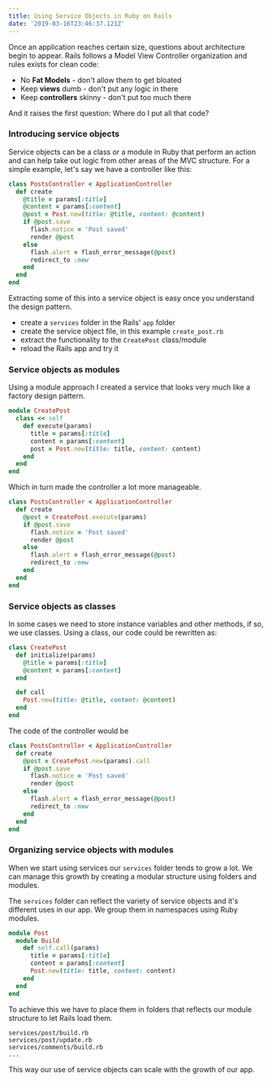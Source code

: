 ```yaml
---
title: Using Service Objects in Ruby on Rails
date: '2019-03-16T23:46:37.121Z'
---
```


Once an application reaches certain size, questions about architecture begin to appear. Rails follows a Model View Controller organization and rules exists for clean code:

* No **Fat Models** - don't allow them to get bloated
* Keep **views** dumb - don't put any logic in there
* Keep **controllers** skinny - don't put too much there

And it raises the first question: Where do I put all that code?

### Introducing service objects

Service objects can be a class or a module in Ruby that perform an action and can help take out logic
from other areas of the MVC structure. For a simple example, let's say we have a controller like this:

```ruby
class PostsController < ApplicationController
  def create
    @title = params[:title]
    @content = params[:content]
    @post = Post.new(title: @title, content: @content)
    if @post.save
      flash.notice = 'Post saved'
      render @post
    else
      flash.alert = flash_error_message(@post)
      redirect_to :new
    end
  end
end
```

Extracting some of this into a service object is easy once you understand the design pattern.

- create a `services` folder in the Rails' `app` folder
- create the service object file, in this example `create_post.rb`
- extract the functionality to the `CreatePost` class/module
- reload the Rails app and try it

### Service objects as modules

Using a module approach I created a service that looks very much like a factory design pattern.

```ruby
module CreatePost
  class << self
    def execute(params)
      title = params[:title]
      content = params[:content]
      post = Post.new(title: title, content: content)
    end
  end
end
```

Which in turn made the controller a lot more manageable.

```ruby
class PostsController < ApplicationController
  def create
    @post = CreatePost.execute(params)
    if @post.save
      flash.notice = 'Post saved'
      render @post
    else
      flash.alert = flash_error_message(@post)
      redirect_to :new
    end
  end
end
```

### Service objects as classes

In some cases we need to store instance variables and other methods, if so, we use classes. Using a class, our code could be rewritten as:

```ruby
class CreatePost
  def initialize(params)
    @title = params[:title]
    @content = params[:content]
  end

  def call
    Post.new(title: @title, content: @content)
  end
end
```

The code of the controller would be

```ruby
class PostsController < ApplicationController
  def create
    @post = CreatePost.new(params).call
    if @post.save
      flash.notice = 'Post saved'
      render @post
    else
      flash.alert = flash_error_message(@post)
      redirect_to :new
    end
  end
end
```

### Organizing service objects with modules

When we start using services our `services` folder tends to grow a lot. We can manage this growth by creating a modular structure using folders and modules.

The `services` folder can reflect the variety of service objects and it's different uses in our app. We group them in namespaces using Ruby modules.

```ruby
module Post
  module Build
    def self.call(params)
      title = params[:title]
      content = params[:content]
      Post.new(title: title, content: content)
    end
  end
end
```

To achieve this we have to place them in folders that reflects our module structure to let Rails load them.

```
services/post/build.rb
services/post/update.rb
services/comments/build.rb
...
```

This way our use of service objects can scale with the growth of our app.
